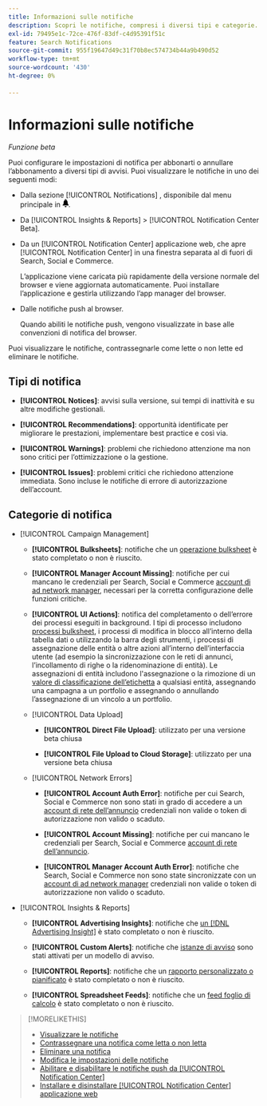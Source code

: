 ```yaml
---
title: Informazioni sulle notifiche
description: Scopri le notifiche, compresi i diversi tipi e categorie.
exl-id: 79495e1c-72ce-476f-83df-c4d95391f51c
feature: Search Notifications
source-git-commit: 955f19647d49c31f70b8ec574734b44a9b490d52
workflow-type: tm+mt
source-wordcount: '430'
ht-degree: 0%

---
```


# Informazioni sulle notifiche

*Funzione beta*

Puoi configurare le impostazioni di notifica per abbonarti o annullare l’abbonamento a diversi tipi di avvisi. Puoi visualizzare le notifiche in uno dei seguenti modi:

* Dalla sezione [!UICONTROL Notifications] , disponibile dal menu principale in ![Notifiche](/help/search-social-commerce/assets/notifications-panel.png "Notifiche").

* Da [!UICONTROL Insights & Reports] > [!UICONTROL Notification Center Beta].

* Da un [!UICONTROL Notification Center] applicazione web, che apre [!UICONTROL Notification Center] in una finestra separata al di fuori di Search, Social e Commerce.

  L’applicazione viene caricata più rapidamente della versione normale del browser e viene aggiornata automaticamente. Puoi installare l’applicazione e gestirla utilizzando l’app manager del browser.

* Dalle notifiche push al browser.

  Quando abiliti le notifiche push, vengono visualizzate in base alle convenzioni di notifica del browser.

Puoi visualizzare le notifiche, contrassegnarle come lette o non lette ed eliminare le notifiche.

## Tipi di notifica

* **[!UICONTROL Notices]**: avvisi sulla versione, sui tempi di inattività e su altre modifiche gestionali.

* **[!UICONTROL Recommendations]**: opportunità identificate per migliorare le prestazioni, implementare best practice e così via.

* **[!UICONTROL Warnings]**: problemi che richiedono attenzione ma non sono critici per l’ottimizzazione o la gestione.

* **[!UICONTROL Issues]**: problemi critici che richiedono attenzione immediata. Sono incluse le notifiche di errore di autorizzazione dell’account.

## Categorie di notifica

* [!UICONTROL Campaign Management]

   * **[!UICONTROL Bulksheets]**: notifiche che un [operazione bulksheet](/help/search-social-commerce/campaign-management/bulksheets/bulksheet-about.md) è stato completato o non è riuscito.

   * **[!UICONTROL Manager Account Missing]**: notifiche per cui mancano le credenziali per Search, Social e Commerce [account di ad network manager](/help/search-social-commerce/admin/manager-accounts.md), necessari per la corretta configurazione delle funzioni critiche.

   * **[!UICONTROL UI Actions]**: notifica del completamento o dell’errore dei processi eseguiti in background. I tipi di processo includono [processi bulksheet](/help/search-social-commerce/campaign-management/bulksheets/bulksheet-about.md), i processi di modifica in blocco all’interno della tabella dati o utilizzando la barra degli strumenti, i processi di assegnazione delle entità o altre azioni all’interno dell’interfaccia utente (ad esempio la sincronizzazione con le reti di annunci, l’incollamento di righe o la ridenominazione di entità). Le assegnazioni di entità includono l&#39;assegnazione o la rimozione di un [valore di classificazione dell’etichetta](/help/search-social-commerce/campaign-management/label-classifications/classification-about.md) a qualsiasi entità, assegnando una campagna a un portfolio e assegnando o annullando l’assegnazione di un vincolo a un portfolio.<!--Link "constraint" to constraint-about.md if that file is ever public -->

   * [!UICONTROL Data Upload]

      * **[!UICONTROL Direct File Upload]**: utilizzato per una versione beta chiusa

      * **[!UICONTROL File Upload to Cloud Storage]**: utilizzato per una versione beta chiusa

   * [!UICONTROL Network Errors]

      * **[!UICONTROL Account Auth Error]**: notifiche per cui Search, Social e Commerce non sono stati in grado di accedere a un [account di rete dell’annuncio](/help/search-social-commerce/campaign-management/accounts/ad-network-account-about.md) credenziali non valide o token di autorizzazione non valido o scaduto.

      * **[!UICONTROL Account Missing]**: notifiche per cui mancano le credenziali per Search, Social e Commerce [account di rete dell’annuncio](/help/search-social-commerce/campaign-management/accounts/ad-network-account-about.md).

      * **[!UICONTROL Manager Account Auth Error]**: notifiche che Search, Social e Commerce non sono state sincronizzate con un [account di ad network manager](/help/search-social-commerce/admin/manager-accounts.md) credenziali non valide o token di autorizzazione non valido o scaduto.

  <!--
  * [!UICONTROL Setup Errors]
  
    * **[!UICONTROL Adobe Analytics Tracking Setup Error]**: : Notifications that the [!UICONTROL Landing Page Suffix] value is incorrect, missing, or contains an incorrect [AMO ID template](/help/integrations/analytics/ids.md#amo-id-formats); or it's overridden at a lower level by an incorrect value.
    
    * **[!UICONTROL Manager Account Missing]**: Notifications that Search, Social, & Commerce is missing the credentials for an [ad network manager account](/help/search-social-commerce/admin/manager-accounts.md), which are required for the correct setup of critical functions.
  -->

* [!UICONTROL Insights & Reports]

   * **[!UICONTROL Advertising Insights]**: notifiche che [un [!DNL Advertising Insight]](/help/search-social-commerce/advertising-insights/insight-about.md) è stato completato o non è riuscito.

   * **[!UICONTROL Custom Alerts]**: notifiche che [istanze di avviso](/help/search-social-commerce/alerts/alert-about.md) sono stati attivati per un modello di avviso.

   * **[!UICONTROL Reports]**: notifiche che un [rapporto personalizzato o pianificato](/help/search-social-commerce/reports/report-about.md) è stato completato o non è riuscito.

   * **[!UICONTROL Spreadsheet Feeds]**: notifiche che un [feed foglio di calcolo](/help/search-social-commerce/reports/automation/spreadsheet-feeds/spreadsheet-feed-about.md) è stato completato o non è riuscito.

<!--
* [!UICONTROL Optimization]

  * **[!UICONTROL Accuracy]**: 

-->

<!--
* [!UICONTROL Portfolio Management]

  * **[!UICONTROL Simulation Report]**: 

-->

<!--
* [!UICONTROL System]

  * **[!UICONTROL Change Management]**: 

-->

>[!MORELIKETHIS]
>
>* [Visualizzare le notifiche](notification-view.md)
>* [Contrassegnare una notifica come letta o non letta](notification-mark-read-unread.md)
>* [Eliminare una notifica](notification-delete.md)
>* [Modifica le impostazioni delle notifiche](notification-edit.md)
>* [Abilitare e disabilitare le notifiche push da [!UICONTROL Notification Center]](notifications-push-enable-disable.md)
>* [Installare e disinstallare [!UICONTROL Notification Center] applicazione web](notification-app-install-uninstall.md)
